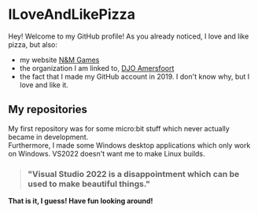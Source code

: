 # ILoveAndLikePizza

Hey! Welcome to my GitHub profile! As you already noticed, I love and like pizza, but also:
- my website [N&M Games](https://nm-games.eu)
- the organization I am linked to, [DJO Amersfoort](https://github.com/djoamersfoort)
- the fact that I made my GitHub account in 2019. I don't know why, but I love and like it.

## My repositories
My first repository was for some micro:bit stuff which never actually became in development.  
Furthermore, I made some Windows desktop applications which only work on Windows. VS2022 doesn't want me to make Linux builds.

> ### "Visual Studio 2022 is a disappointment which can be used to make beautiful things."

**That is it, I guess! Have fun looking around!**
